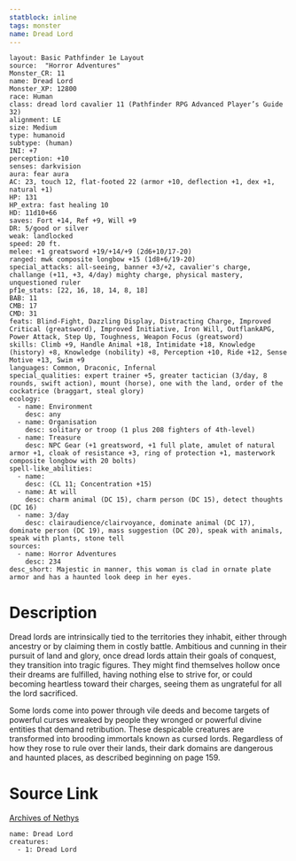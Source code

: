 ```yaml
---
statblock: inline
tags: monster
name: Dread Lord
---
```

```statblock
layout: Basic Pathfinder 1e Layout
source:  "Horror Adventures"
Monster_CR: 11
name: Dread Lord
Monster_XP: 12800
race: Human
class: dread lord cavalier 11 (Pathfinder RPG Advanced Player’s Guide 32)
alignment: LE
size: Medium
type: humanoid
subtype: (human)
INI: +7
perception: +10
senses: darkvision
aura: fear aura
AC: 23, touch 12, flat-footed 22 (armor +10, deflection +1, dex +1, natural +1)
HP: 131
HP_extra: fast healing 10
HD: 11d10+66
saves: Fort +14, Ref +9, Will +9
DR: 5/good or silver
weak: landlocked
speed: 20 ft.
melee: +1 greatsword +19/+14/+9 (2d6+10/17-20)
ranged: mwk composite longbow +15 (1d8+6/19-20)
special_attacks: all-seeing, banner +3/+2, cavalier's charge, challange (+11, +3, 4/day) mighty charge, physical mastery, unquestioned ruler
pf1e_stats: [22, 16, 18, 14, 8, 18]
BAB: 11
CMB: 17
CMD: 31
feats: Blind-Fight, Dazzling Display, Distracting Charge, Improved Critical (greatsword), Improved Initiative, Iron Will, OutflankAPG, Power Attack, Step Up, Toughness, Weapon Focus (greatsword)
skills: Climb +9, Handle Animal +18, Intimidate +18, Knowledge (history) +8, Knowledge (nobility) +8, Perception +10, Ride +12, Sense Motive +13, Swim +9
languages: Common, Draconic, Infernal
special_qualities: expert trainer +5, greater tactician (3/day, 8 rounds, swift action), mount (horse), one with the land, order of the cockatrice (braggart, steal glory)
ecology:
  - name: Environment
    desc: any
  - name: Organisation
    desc: solitary or troop (1 plus 208 fighters of 4th-level)
  - name: Treasure
    desc: NPC Gear (+1 greatsword, +1 full plate, amulet of natural armor +1, cloak of resistance +3, ring of protection +1, masterwork composite longbow with 20 bolts)
spell-like_abilities:
  - name:
    desc: (CL 11; Concentration +15)
  - name: At will
    desc: charm animal (DC 15), charm person (DC 15), detect thoughts (DC 16)
  - name: 3/day
    desc: clairaudience/clairvoyance, dominate animal (DC 17), dominate person (DC 19), mass suggestion (DC 20), speak with animals, speak with plants, stone tell
sources:
  - name: Horror Adventures
    desc: 234
desc_short: Majestic in manner, this woman is clad in ornate plate armor and has a haunted look deep in her eyes.
```
# Description
Dread lords are intrinsically tied to the territories they inhabit, either through ancestry or by claiming them in costly battle. Ambitious and cunning in their pursuit of land and glory, once dread lords attain their goals of conquest, they transition into tragic figures. They might find themselves hollow once their dreams are fulfilled, having nothing else to strive for, or could becoming heartless toward their charges, seeing them as ungrateful for all the lord sacrificed.

 Some lords come into power through vile deeds and become targets of powerful curses wreaked by people they wronged or powerful divine entities that demand retribution. These despicable creatures are transformed into brooding immortals known as cursed lords. Regardless of how they rose to rule over their lands, their dark domains are dangerous and haunted places, as described beginning on page 159.
# Source Link
[Archives of Nethys](https://aonprd.com/MonsterDisplay.aspx?ItemName=Dread%20Lord)
```encounter-table
name: Dread Lord
creatures:
  - 1: Dread Lord
```
